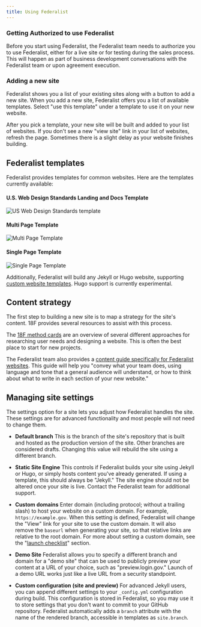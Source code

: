 ```yaml
---
title: Using Federalist
---
```

### Getting Authorized to use Federalist

Before you start using Federalist, the Federalist team needs to authorize you to use Federalist, either for a live site or for testing during the sales process. This will happen as part of business development conversations with the Federalist team or upon agreement execution.

### Adding a new site

Federalist shows you a list of your existing sites along with a button to add a new site. When you add a new site, Federalist offers you a list of available templates. Select "use this template" under a template to use it on your new website.

After you pick a template, your new site will be built and added to your list of websites. If you don't see a new "view site" link in your list of websites, refresh the page. Sometimes there is a slight delay as your website finishes building.

## Federalist templates

Federalist provides templates for common websites. Here are the templates currently available:

#### U.S. Web Design Standards Landing and Docs Template

![US Web Design Standards template](https://federalist.18f.gov/images/uswds.thumb.png)

#### Multi Page Template

![Multi Page Template](https://federalist.18f.gov/images/team.thumb.png)

#### Single Page Template

![Single Page Template](https://federalist.18f.gov/images/landing.thumb.png)

Additionally, Federalist will build any Jekyll or Hugo website, supporting [custom website templates]({{site.baseurl}}/pages/custom-templates/). Hugo support is currently experimental.

## Content strategy

The first step to building a new site is to map a strategy for the site's content. 18F provides several resources to assist with this process.

The [18F method cards](https://methods.18f.gov/) are an overview of several different approaches for researching user needs and designing a website. This is often the best place to start for new projects.

The Federalist team also provides a [content guide specifically for Federalist websites]({{site.baseurl}}/pages/content-guide/). This guide will help you "convey what your team does, using language and tone that a general audience will understand, or how to think about what to write in each section of your new website."

## Managing site settings

The settings option for a site lets you adjust how Federalist handles the site. These settings are for advanced functionality and most people will not need to change them.

- **Default branch** This is the branch of the site's repository that is built and hosted as the production version of the site. Other branches are considered drafts. Changing this value will rebuild the site using a different branch.

- **Static Site Engine** This controls if Federalist builds your site using Jekyll or Hugo, or simply hosts content you've already generated. If using a template, this should always be "Jekyll." The site engine should not be altered once your site is live. Contact the Federalist team for additional support.

- **Custom domains** Enter domain (including protocol; without a trailing slash) to host your website on a custom domain. For example, `https://example.gov`. When this setting is defined, Federalist will change the "View" link for your site to use the custom domain. It will also remove the `baseurl` when generating your site, so that relative links are relative to the root domain. For more about setting a custom domain, see the "[launch checklist]({{site.baseurl}}/pages/using-federalist/launch-checklist)" section.

- **Demo Site** Federalist allows you to specify a different branch and domain for a "demo site" that can be used to publicly preview your content at a URL of your choice, such as "preview.login.gov." Launch of a demo URL works just like a live URL from a security standpoint.

- **Custom configuration (site and preview)** For advanced Jekyll users, you can append different settings to your `_config.yml` configuration during build. This configuration is stored in Federalist, so you may use it to store settings that you don't want to commit to your GitHub repository. Federalist automatically adds a `branch` attribute with the name of the rendered branch, accessible in templates as `site.branch`.
